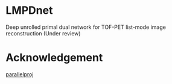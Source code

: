 # LMPDnet
Deep unrolled primal dual network for TOF-PET list-mode image reconstruction (Under review)


# Acknowledgement
[parallelproj](https://github.com/gschramm/parallelproj)
